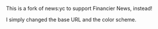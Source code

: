 This is a fork of news:yc to support Financier News, instead!

I simply changed the base URL and the color scheme.
